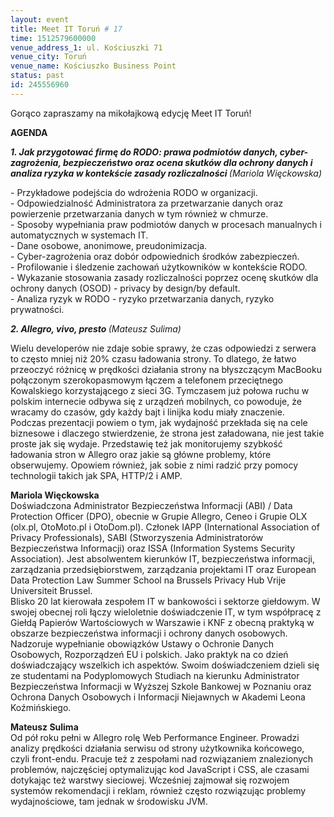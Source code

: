 ```yaml
---
layout: event
title: Meet IT Toruń # 17
time: 1512579600000
venue_address_1: ul. Kościuszki 71
venue_city: Toruń
venue_name: Kościuszko Business Point
status: past
id: 245556960
---
```


<p>Gorąco zapraszamy na mikołajkową edycję Meet IT Toruń! </p>
<p>
  <b>AGENDA</b>
</p>
<p>
  <b>
    <i>1. Jak przygotować firmę do RODO: prawa podmiotów danych, cyber-zagrożenia, bezpieczeństwo oraz ocena skutków dla ochrony danych i analiza ryzyka w kontekście zasady rozliczalności </i>
  </b>
  <i>(Mariola Więckowska)</i>
</p>
<p>- Przykładowe podejścia do wdrożenia RODO w organizacji.
  <br/>- Odpowiedzialność Administratora za przetwarzanie danych oraz powierzenie przetwarzania danych w tym również w chmurze.
  <br/>- Sposoby wypełniania praw podmiotów danych w procesach manualnych i automatycznych w systemach IT.
  <br/>- Dane osobowe, anonimowe, preudonimizacja.
  <br/>- Cyber-zagrożenia oraz dobór odpowiednich środków zabezpieczeń.
  <br/>- Profilowanie i śledzenie zachowań użytkowników w kontekście RODO.
  <br/>- Wykazanie stosowania zasady rozliczalności poprzez ocenę skutków dla ochrony danych (OSOD) - privacy by design/by default.
  <br/>- Analiza ryzyk w RODO - ryzyko przetwarzania danych, ryzyko prywatności.</p>
<p>
  <i>
    <b>2. Allegro, vivo, presto </b>(Mateusz Sulima)</i>
</p>
<p>Wielu developerów nie zdaje sobie sprawy, że czas odpowiedzi z serwera to często mniej niż 20% czasu ładowania strony. To dlatego, że łatwo przeoczyć różnicę w prędkości działania strony na błyszczącym MacBooku połączonym szerokopasmowym łączem a telefonem
  przeciętnego Kowalskiego korzystającego z sieci 3G. Tymczasem już połowa ruchu w polskim internecie odbywa się z urządzeń mobilnych, co powoduje, że wracamy do czasów, gdy każdy bajt i linijka kodu miały znaczenie.
  <br/>Podczas prezentacji powiem o tym, jak wydajność przekłada się na cele biznesowe i dlaczego stwierdzenie, że strona jest załadowana, nie jest takie proste jak się wydaje. Przedstawię też jak monitorujemy szybkość ładowania stron w Allegro oraz jakie
  są główne problemy, które obserwujemy. Opowiem również, jak sobie z nimi radzić przy pomocy technologii takich jak SPA, HTTP/2 i AMP.</p>
<p>
  <b>Mariola Więckowska </b>
  <br/>Doświadczona Administrator Bezpieczeństwa Informacji (ABI) / Data Protection Officer (DPO), obecnie w Grupie Allegro, Ceneo i Grupie OLX (olx.pl, OtoMoto.pl i OtoDom.pl). Członek IAPP (International Association of Privacy Professionals), SABI (Stworzyszenia
  Administratorów Bezpieczeństwa Informacji) oraz ISSA (Information Systems Security Association). Jest absolwentem kierunków IT, bezpieczeństwa informacji, zarządzania przedsiębiorstwem, zarządzania projektami IT oraz European Data Protection Law Summer
  School na Brussels Privacy Hub Vrije Universiteit Brussel.
  <br/>Blisko 20 lat kierowała zespołem IT w bankowości i sektorze giełdowym. W swojej obecnej roli łączy wieloletnie doświadczenie IT, w tym współpracę z Giełdą Papierów Wartościowych w Warszawie i KNF z obecną praktyką w obszarze bezpieczeństwa informacji
  i ochrony danych osobowych.
  <br/>Nadzoruje wypełnianie obowiązków Ustawy o Ochronie Danych Osobowych, Rozporządzeń EU i polskich. Jako praktyk na co dzień doświadczający wszelkich ich aspektów. Swoim doświadczeniem dzieli się ze studentami na Podyplomowych Studiach na kierunku Administrator
  Bezpieczeństwa Informacji w Wyższej Szkole Bankowej w Poznaniu oraz Ochrona Danych Osobowych i Informacji Niejawnych w Akademi Leona Koźmińskiego.</p>
<p>
  <b>Mateusz Sulima </b>
  <br/>Od pół roku pełni w Allegro rolę Web Performance Engineer. Prowadzi analizy prędkości działania serwisu od strony użytkownika końcowego, czyli front-endu. Pracuje też z zespołami nad rozwiązaniem znalezionych problemów, najczęściej optymalizując kod
  JavaScript i CSS, ale czasami dotykając też warstwy sieciowej. Wcześniej zajmował się rozwojem systemów rekomendacji i reklam, również często rozwiązując problemy wydajnościowe, tam jednak w środowisku JVM.</p>
